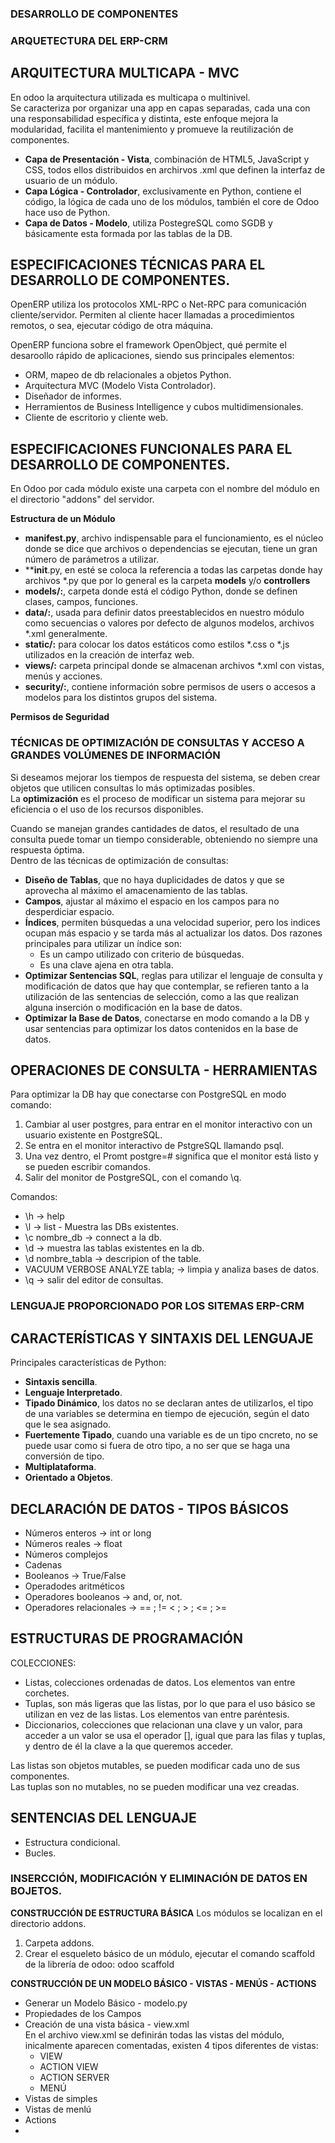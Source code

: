 ### DESARROLLO DE COMPONENTES
### ARQUETECTURA DEL ERP-CRM

## ARQUITECTURA MULTICAPA - MVC
En odoo la arquitectura utilizada es multicapa o multinivel.  
Se caracteriza por organizar una app en capas separadas, cada una con una responsabilidad específica y distinta, este enfoque mejora la modularidad, facilita el mantenimiento y promueve la reutilización de componentes.

  - **Capa de Presentación - Vista**, combinación de HTML5, JavaScript y CSS, todos ellos distribuidos en archirvos .xml que definen la interfaz de usuario de un módulo.
  - **Capa Lógica - Controlador**, exclusivamente en Python, contiene el código, la lógica de cada uno de los módulos, también el core de Odoo hace uso de Python.
  - **Capa de Datos - Modelo**, utiliza PostegreSQL como SGDB y básicamente esta formada por las tablas de la DB.


## ESPECIFICACIONES TÉCNICAS PARA EL DESARROLLO DE COMPONENTES.
OpenERP utiliza los protocolos XML-RPC o Net-RPC para comunicación cliente/servidor. Permiten al cliente hacer llamadas a procedimientos remotos, o sea, ejecutar código de otra máquina.  

OpenERP funciona sobre el framework OpenObject, qué permite el desaroollo rápido de aplicaciones, siendo sus principales elementos:
  - ORM, mapeo de db relacionales a objetos Python.
  - Arquitectura MVC (Modelo Vista Controlador).
  - Diseñador de informes.
  - Herramientos de Business Intelligence y cubos multidimensionales.
  - Cliente de escritorio y cliente web.


## ESPECIFICACIONES FUNCIONALES PARA EL DESARROLLO DE COMPONENTES.
En Odoo por cada módulo existe una carpeta con el nombre del módulo en el directorio "addons" del servidor.  

**Estructura de un Módulo**  
  - **__manifest__.py**, archivo indispensable para el funcionamiento, es el núcleo donde se dice que archivos o dependencias se ejecutan, tiene un gran número de parámetros a utilizar.
  - **__init__.py, en esté se coloca la referencia a todas las carpetas donde hay archivos *.py que por lo general es la carpeta **models** y/o **controllers**
  - **models/:**, carpeta donde está el código Python, donde se definen clases, campos, funciones.
  - **data/:**, usada para definir datos preestablecidos en nuestro módulo como secuencias o valores por defecto de algunos modelos, archivos *.xml generalmente.
  - **static/:** para colocar los datos estáticos como estilos *.css o *.js utilizados en la creación de interfaz web.
  - **views/:** carpeta principal donde se almacenan archivos *.xml con vistas, menús y acciones.
  - **security/:**, contiene información sobre permisos de users o accesos a modelos para los distintos grupos del sistema.
  
**Permisos de Seguridad**


### TÉCNICAS DE OPTIMIZACIÓN DE CONSULTAS Y ACCESO A GRANDES VOLÚMENES DE INFORMACIÓN
Si deseamos mejorar los tiempos de respuesta del sistema, se deben crear objetos que utilicen consultas lo más optimizadas posibles.  
La **optimización** es el proceso de modificar un sistema para mejorar su eficiencia o el uso de los recursos disponibles.

Cuando se manejan grandes cantidades de datos, el resultado de una consulta puede tomar un tiempo considerable, obteniendo no siempre una respuesta óptima.  
Dentro de las técnicas de optimización de consultas:
  - **Diseño de Tablas**, que no haya duplicidades de datos y que se aprovecha al máximo el amacenamiento de las tablas.
  - **Campos**, ajustar al máximo el espacio en los campos para no desperdiciar espacio.
  - **Índices**, permiten búsquedas a una velocidad superior, pero los indices ocupan más espacio y se tarda más al actualizar los datos.
Dos razones principales para utilizar un índice son:
    - Es un campo utilizado con criterio de búsquedas.
    - Es una clave ajena en otra tabla.
  - **Optimizar Sentencias SQL**, reglas para utilizar el lenguaje de consulta y modificación de datos que hay que contemplar, se refieren tanto a la utilización de las sentencias de selección, como a las que realizan alguna inserción o modificación en la base de datos.
  - **Optimizar la Base de Datos**, conectarse en modo comando a la DB y usar sentencias para optimizar los datos contenidos en la base de datos.


## OPERACIONES DE CONSULTA - HERRAMIENTAS
Para optimizar la DB hay que conectarse con PostgreSQL en modo comando:
  1. Cambiar al user postgres, para entrar en el monitor interactivo con un usuario existente en PostgreSQL.
  2. Se entra en el monitor interactivo de PstgreSQL llamando psql.
  3. Una vez dentro, el Promt postgre=# significa que el monitor está listo y se pueden escribir comandos.
  4. Salir del monitor de PostgreSQL, con el comando \q.

Comandos:
  - \h -> help
  - \l -> list - Muestra las DBs existentes.
  - \c nombre_db -> connect a la db.
  - \d -> muestra las tablas existentes en la db.
  - \d nombre_tabla -> descripion of the table.
  - VACUUM VERBOSE ANALYZE tabla; -> limpia y analiza bases de datos.
  - \q -> salir del editor de consultas.


### LENGUAJE PROPORCIONADO POR LOS SITEMAS ERP-CRM

## CARACTERÍSTICAS Y SINTAXIS DEL LENGUAJE
Principales características de Python:
  - **Sintaxis sencilla**.
  - **Lenguaje Interpretado**.
  - **Tipado Dinámico**, los datos no se declaran antes de utilizarlos, el tipo de una variables se determina en tiempo de ejecución, según el dato que le sea asignado.
  - **Fuertemente Tipado**, cuando una variable es de un tipo cncreto, no se puede usar como si fuera de otro tipo, a no ser que se haga una conversión de tipo.
  - **Multiplataforma**.
  - **Orientado a Objetos**.

## DECLARACIÓN DE DATOS - TIPOS BÁSICOS
  * Números enteros -> int or long
  * Números reales -> float
  * Números complejos
  * Cadenas
  * Booleanos -> True/False
  * Operadodes aritméticos
  * Operadores booleanos -> and, or, not.
  * Operadores relacionales -> == ; != < ; > ; <= ; >=


## ESTRUCTURAS DE PROGRAMACIÓN
COLECCIONES:
  - Listas, colecciones ordenadas de datos. Los elementos van entre corchetes.
  - Tuplas, son más ligeras que las listas, por lo que para el uso básico se utilizan en vez de las listas. Los elementos van entre paréntesis.
  - Diccionarios, colecciones que relacionan una clave y un valor, para acceder a un valor se usa el operador [], igual que para las filas y tuplas, y dentro de él la clave a la que queremos acceder.
  
Las listas son objetos mutables, se pueden modificar cada uno de sus componentes.  
Las tuplas son no mutables, no se pueden modificar una vez creadas.


## SENTENCIAS DEL LENGUAJE
  - Estructura condicional.
  - Bucles.

### INSERCCIÓN, MODIFICACIÓN Y ELIMINACIÓN DE DATOS EN BOJETOS.
**CONSTRUCCIÓN DE ESTRUCTURA BÁSICA**
Los módulos se localizan en el directorio addons.
1. Carpeta addons.
2. Crear el esqueleto básico de un módulo, ejecutar el comando scaffold de la librería de odoo:
           odoo scaffold <moduleName>
  
**CONSTRUCCIÓN DE UN MODELO BÁSICO - VISTAS - MENÚS - ACTIONS**
  * Generar un Modelo Básico - modelo.py
  * Propiedades de los Campos
  * Creación de una vista básica - view.xml  
En el archivo view.xml se definirán todas las vistas del módulo, inicalmente aparecen comentadas, existen 4 tipos diferentes de vistas:
    * VIEW
    * ACTION VIEW
    * ACTION SERVER
    * MENÚ
  * Vistas de simples  
  * Vistas de menlú
  * Actions
  * 









